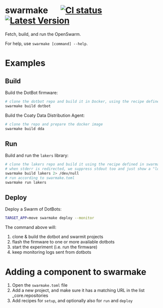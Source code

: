 # swarmake  &emsp;  [![CI status]][actions] [![Latest Version]][pypi]

[CI status]: https://github.com/openswarm-eu/swarmake/workflows/Main%20Action/badge.svg
[actions]: https://github.com/openswarm-eu/swarmake/actions/workflows/main.yml
[Latest Version]: https://img.shields.io/pypi/v/swarmake?color=%2334D058&label=pypi%20package
[pypi]: https://pypi.org/project/swarmake

Fetch, build, and run the OpenSwarm.

For help, use `swarmake [command] --help`.

# Examples

## Build
Build the DotBot firmware:
```bash
# clone the dotbot repo and build it in Docker, using the recipe defined in swarmake.toml
swarmake build dotbot
```

Build the Coaty Data Distribution Agent:
```bash
# clone the repo and prepare the docker image
swarmake build dda
```

## Run
Build and run the `lakers` library:
```bash
# clone the lakers repo and build it using the recipe defined in swarmake.toml
# when stderr is redirected, we suppress stdout too and just show a "loading" line
swarmake build lakers 2> /dev/null
# run according to swarmake.toml
swarmake run lakers
```

## Deploy
Deploy a Swarm of DotBots:
```bash
TARGET_APP=move swarmake deploy --monitor
```

The command above will:
1. clone & build the dotbot and swarmit projects
2. flash the firmware to one or more available dotbots
3. start the experiment (i.e. run the firmware)
4. keep monitoring logs sent from dotbots

# Adding a component to swarmake

1. Open the `swarmake.toml` file
2. Add a new project, and make sure it has a matching URL in the list _core.repositories
3. Add recipes for `setup`, and optionally also for `run` and `deploy`
